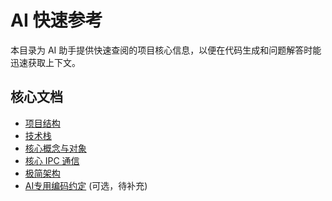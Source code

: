 # AI 快速参考

本目录为 AI 助手提供快速查阅的项目核心信息，以便在代码生成和问题解答时能迅速获取上下文。

## 核心文档

*   [项目结构](./project_structure.md)
*   [技术栈](./tech_stack.md)
*   [核心概念与对象](./core_concepts.md)
*   [核心 IPC 通信](./ipc.md)
*   [极简架构](./architecture.md)
*   [AI专用编码约定](./coding_rules.md) (可选，待补充)